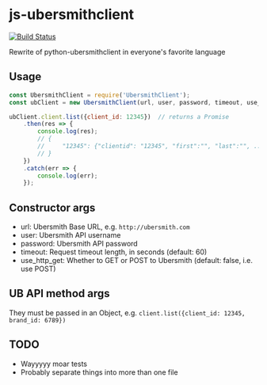 # js-ubersmithclient

[![Build Status](https://travis-ci.org/internap/js-ubersmithclient.svg?branch=master)](https://travis-ci.org/internap/js-ubersmithclient)

Rewrite of python-ubersmithclient in everyone's favorite language

## Usage

```javascript
const UbersmithClient = require('UbersmithClient');
const ubClient = new UbersmithClient(url, user, password, timeout, use_http_get);

ubClient.client.list({client_id: 12345})  // returns a Promise
    .then(res => {
        console.log(res);
        // {
        //     "12345": {"clientid": "12345", "first":"", "last":"", ...}
        // }
    })
    .catch(err => {
        console.log(err);
    });

```

## Constructor args

- url: Ubersmith Base URL, e.g. `http://ubersmith.com`
- user: Ubersmith API username
- password: Ubersmith API password
- timeout: Request timeout length, in seconds (default: 60)
- use_http_get: Whether to GET or POST to Ubersmith (default: false, i.e. use POST)

## UB API method args

They must be passed in an Object, e.g. `client.list({client_id: 12345, brand_id: 6789})`

## TODO

- Wayyyyy moar tests
- Probably separate things into more than one file